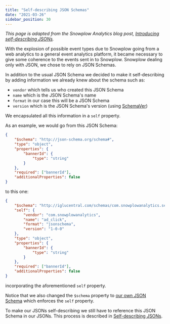 ```yaml
---
title: "Self-describing JSON Schemas"
date: "2021-03-26"
sidebar_position: 30
---
```


_This page is adapted from the Snowplow Analytics blog post, [Introducing self-describing JSONs](http://snowplowanalytics.com/blog/2014/05/15/introducing-self-describing-jsons/)._

With the explosion of possible event types due to Snowplow going from a web analytics to a general event analytics platform, it became necessary to give some coherence to the events sent in to Snowplow. Snowplow dealing only with JSON, we chose to rely on JSON Schemas.

In addition to the usual JSON Schema we decided to make it self-describing by adding information we already knew about the schema such as:

- `vendor` which tells us who created this JSON Schema
- `name` which is the JSON Schema's name
- `format` in our case this will be a JSON Schema
- `version` which is the JSON Schema's version (using [SchemaVer](/docs/pipeline-components-and-applications/iglu/common-architecture/schemaver/index.md))

We encapsulated all this information in a `self` property.

As an example, we would go from this JSON Schema:

```json
{
    "$schema": "http://json-schema.org/schema#",
    "type": "object",
    "properties": {
        "bannerId": {
            "type": "string"
        }
    },
    "required": ["bannerId"],
    "additionalProperties": false
}
```

to this one:

```json
{
    "$schema": "http://iglucentral.com/schemas/com.snowplowanalytics.self-desc/schema/jsonschema/1-0-0#",
    "self": {
        "vendor": "com.snowplowanalytics",
        "name": "ad_click",
        "format": "jsonschema",
        "version": "1-0-0"
    },
    "type": "object",
    "properties": {
        "bannerId": {
            "type": "string"
        }
    },
    "required": ["bannerId"],
    "additionalProperties": false
}
```

incorporating the aforementioned `self` property.

Notice that we also changed the `$schema` property to [our own JSON Schema](http://iglucentral.com/schemas/com.snowplowanalytics.self-desc/schema/jsonschema/1-0-0#) which enforces the `self` property.

To make our JSONs self-describing we still have to reference this JSON Schema in our JSONs. This process is described in [Self-describing JSONs](/docs/pipeline-components-and-applications/iglu/common-architecture/self-describing-jsons/index.md).
